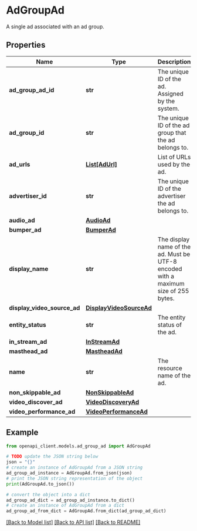 # AdGroupAd

A single ad associated with an ad group.

## Properties

Name | Type | Description | Notes
------------ | ------------- | ------------- | -------------
**ad_group_ad_id** | **str** | The unique ID of the ad. Assigned by the system. | [optional] 
**ad_group_id** | **str** | The unique ID of the ad group that the ad belongs to. | [optional] 
**ad_urls** | [**List[AdUrl]**](AdUrl.md) | List of URLs used by the ad. | [optional] 
**advertiser_id** | **str** | The unique ID of the advertiser the ad belongs to. | [optional] 
**audio_ad** | [**AudioAd**](AudioAd.md) |  | [optional] 
**bumper_ad** | [**BumperAd**](BumperAd.md) |  | [optional] 
**display_name** | **str** | The display name of the ad. Must be UTF-8 encoded with a maximum size of 255 bytes. | [optional] 
**display_video_source_ad** | [**DisplayVideoSourceAd**](DisplayVideoSourceAd.md) |  | [optional] 
**entity_status** | **str** | The entity status of the ad. | [optional] 
**in_stream_ad** | [**InStreamAd**](InStreamAd.md) |  | [optional] 
**masthead_ad** | [**MastheadAd**](MastheadAd.md) |  | [optional] 
**name** | **str** | The resource name of the ad. | [optional] 
**non_skippable_ad** | [**NonSkippableAd**](NonSkippableAd.md) |  | [optional] 
**video_discover_ad** | [**VideoDiscoveryAd**](VideoDiscoveryAd.md) |  | [optional] 
**video_performance_ad** | [**VideoPerformanceAd**](VideoPerformanceAd.md) |  | [optional] 

## Example

```python
from openapi_client.models.ad_group_ad import AdGroupAd

# TODO update the JSON string below
json = "{}"
# create an instance of AdGroupAd from a JSON string
ad_group_ad_instance = AdGroupAd.from_json(json)
# print the JSON string representation of the object
print(AdGroupAd.to_json())

# convert the object into a dict
ad_group_ad_dict = ad_group_ad_instance.to_dict()
# create an instance of AdGroupAd from a dict
ad_group_ad_from_dict = AdGroupAd.from_dict(ad_group_ad_dict)
```
[[Back to Model list]](../README.md#documentation-for-models) [[Back to API list]](../README.md#documentation-for-api-endpoints) [[Back to README]](../README.md)


